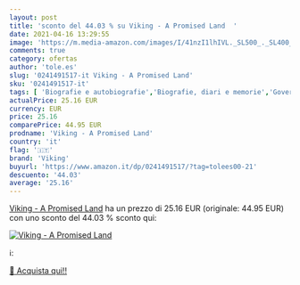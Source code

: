 ```yaml
---
layout: post
title: 'sconto del 44.03 % su Viking - A Promised Land  '
date: 2021-04-16 13:29:55
image: 'https://m.media-amazon.com/images/I/41nzI1lhIVL._SL500_._SL400_.jpg'
comments: true
category: ofertas
author: 'tole.es'
slug: '0241491517-it Viking - A Promised Land'
sku: '0241491517-it'
tags: [ 'Biografie e autobiografie','Biografie, diari e memorie','Governo','Ideologie politiche','Libri','Libri universitari','Libri universitari scienze umanistiche','Libri universitari storia','Politica','Relazioni internazionali e globalizzazione','Società e scienze sociali','Storia','Storia contemporanea dal XX secolo a oggi','Storia delle Americhe','Storia statunitense','Strutture e processi politici','Studi culturali e sociali','viking', ]
actualPrice: 25.16 EUR
currency: EUR
price: 25.16
comparePrice: 44.95 EUR
prodname: 'Viking - A Promised Land'
country: 'it'
flag: '🇮🇹'
brand: 'Viking'
buyurl: 'https://www.amazon.it/dp/0241491517/?tag=tolees00-21'
descuento: '44.03'
average: '25.16'
---
```


[Viking - A Promised Land](https://www.amazon.it/dp/0241491517/?tag=tolees00-21) ha un prezzo di 25.16 EUR (originale: 44.95 EUR) con uno sconto del 44.03 % sconto qui:

[![Viking - A Promised Land](https://m.media-amazon.com/images/I/41nzI1lhIVL._SL500_._SL400_.jpg)](https://www.amazon.it/dp/0241491517/?tag=tolees00-21)

ℹ️:


[🛒 Acquista qui!!](https://www.amazon.it/dp/0241491517/?tag=tolees00-21)
